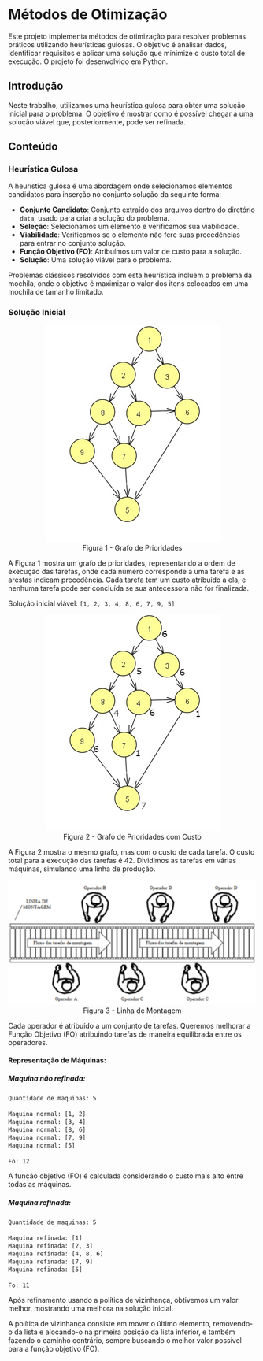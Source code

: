 # Métodos de Otimização

Este projeto implementa métodos de otimização para resolver problemas práticos utilizando heurísticas gulosas. O objetivo é analisar dados, identificar requisitos e aplicar uma solução que minimize o custo total de execução. O projeto foi desenvolvido em Python.

## Introdução

Neste trabalho, utilizamos uma heurística gulosa para obter uma solução inicial para o problema. O objetivo é mostrar como é possível chegar a uma solução viável que, posteriormente, pode ser refinada.

## Conteúdo

### Heurística Gulosa

A heurística gulosa é uma abordagem onde selecionamos elementos candidatos para inserção no conjunto solução da seguinte forma:
- **Conjunto Candidato**: Conjunto extraído dos arquivos dentro do diretório `data`, usado para criar a solução do problema.
- **Seleção**: Selecionamos um elemento e verificamos sua viabilidade.
- **Viabilidade**: Verificamos se o elemento não fere suas precedências para entrar no conjunto solução.
- **Função Objetivo (FO)**: Atribuímos um valor de custo para a solução.
- **Solução**: Uma solução viável para o problema.

Problemas clássicos resolvidos com esta heurística incluem o problema da mochila, onde o objetivo é maximizar o valor dos itens colocados em uma mochila de tamanho limitado.

### Solução Inicial

<div align="center">
    <img src="./img/GrafoDePrioridades.png" alt="Grafo de Prioridades">
    <br>
    <figcaption>Figura 1 - Grafo de Prioridades</figcaption>
</div>

A Figura 1 mostra um grafo de prioridades, representando a ordem de execução das tarefas, onde cada número corresponde a uma tarefa e as arestas indicam precedência. Cada tarefa tem um custo atribuído a ela, e nenhuma tarefa pode ser concluída se sua antecessora não for finalizada.

Solução inicial viável: `[1, 2, 3, 4, 8, 6, 7, 9, 5]`

<div align="center">
    <img src="./img/GrafoDePrioridadesComCusto.png" alt="Grafo de Prioridades com Custo">
    <br>
    <figcaption>Figura 2 - Grafo de Prioridades com Custo</figcaption>
</div>

A Figura 2 mostra o mesmo grafo, mas com o custo de cada tarefa. O custo total para a execução das tarefas é 42. Dividimos as tarefas em várias máquinas, simulando uma linha de produção.

<div align="center">
    <img src="./img/LinhaDeMontagem.png" alt="Linha de Montagem">
    <br>
    <figcaption>Figura 3 - Linha de Montagem</figcaption>
</div>

Cada operador é atribuído a um conjunto de tarefas. Queremos melhorar a Função Objetivo (FO) atribuindo tarefas de maneira equilibrada entre os operadores.
#### Representação de Máquinas:
##### Maquina não refinada:
```
Quantidade de maquinas: 5

Maquina normal: [1, 2]
Maquina normal: [3, 4]
Maquina normal: [8, 6]
Maquina normal: [7, 9]
Maquina normal: [5]   

Fo: 12
```
A função objetivo (FO) é calculada considerando o custo mais alto entre todas as máquinas.

##### Maquina refinada:
```
Quantidade de maquinas: 5

Maquina refinada: [1]
Maquina refinada: [2, 3]
Maquina refinada: [4, 8, 6]
Maquina refinada: [7, 9]
Maquina refinada: [5]

Fo: 11

```
Após refinamento usando a política de vizinhança, obtivemos um valor melhor, mostrando uma melhora na solução inicial.

A política de vizinhança consiste em mover o último elemento, removendo-o da lista e alocando-o na primeira posição da lista inferior, e também fazendo o caminho contrário, sempre buscando o melhor valor possível para a função objetivo (FO).
